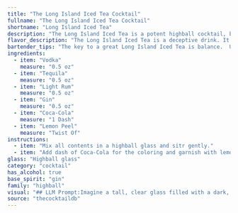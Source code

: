 ```yaml
---
title: "The Long Island Iced Tea Cocktail"
fullname: "The Long Island Iced Tea Cocktail"
shortname: "Long Island Iced Tea"
description: "The Long Island Iced Tea is a potent highball cocktail, born in the 1970s on Long Island, New York. This strong, multi-spirit drink, often mistaken for tea due to its dark color, is classified as a highball due to its base of cola and spirit ratios. "
flavor_description: "The Long Island Iced Tea is a deceptive drink. It's sweet and refreshing, with the Coca-Cola dominating the initial taste. But beneath that, there's a potent kick of alcohol from the vodka, tequila, rum, and gin, creating a complex and surprisingly strong punch. The lemon peel adds a subtle citrus note that balances the sweetness and bitterness, leaving you with a lingering warmth and a sense of happy confusion. "
bartender_tips: "The key to a great Long Island Iced Tea is balance.  Use equal parts of each spirit, around 1/2oz each.  Avoid over-pouring the Coca-Cola - it should just top the drink. A good quality lemon peel will make a difference, so use a fresh one and express the oils over the drink before dropping it in.  Don't forget the ice! It's a powerful drink, so enjoy responsibly. "
ingredients:
  - item: "Vodka"
    measure: "0.5 oz"
  - item: "Tequila"
    measure: "0.5 oz"
  - item: "Light Rum"
    measure: "0.5 oz"
  - item: "Gin"
    measure: "0.5 oz"
  - item: "Coca-Cola"
    measure: "1 Dash"
  - item: "Lemon Peel"
    measure: "Twist Of"
instructions:
  - item: "Mix all contents in a highball glass and sitr gently."
  - item: "Add dash of Coca-Cola for the coloring and garnish with lemon or lime twist."
glass: "Highball glass"
category: "cocktail"
has_alcohol: true
base_spirit: "gin"
family: "highball"
visual: "## LLM Prompt:Imagine a tall, clear glass filled with a dark, amber liquid. The liquid is effervescent, with tiny bubbles rising to the surface. The top of the drink is adorned with a thin slice of lemon peel, its yellow rind contrasting beautifully with the dark depths of the cocktail. Describe the drink's appearance in detail, paying attention to the color, texture, and any other visual elements that make it enticing. "
source: "thecocktaildb"
---
```


